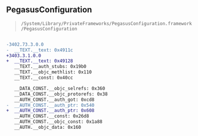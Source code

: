 ## PegasusConfiguration

> `/System/Library/PrivateFrameworks/PegasusConfiguration.framework/PegasusConfiguration`

```diff

-3402.73.3.0.0
-  __TEXT.__text: 0x4911c
+3403.3.1.0.0
+  __TEXT.__text: 0x49128
   __TEXT.__auth_stubs: 0x19b0
   __TEXT.__objc_methlist: 0x110
   __TEXT.__const: 0x40cc

   __DATA_CONST.__objc_selrefs: 0x360
   __DATA_CONST.__objc_protorefs: 0x38
   __AUTH_CONST.__auth_got: 0xcd8
-  __AUTH_CONST.__auth_ptr: 0x540
+  __AUTH_CONST.__auth_ptr: 0x608
   __AUTH_CONST.__const: 0x26d8
   __AUTH_CONST.__objc_const: 0x1a88
   __AUTH.__objc_data: 0x160

```
